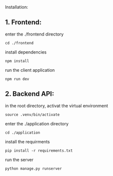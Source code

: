 Installation:

## 1. Frontend:

enter the ./frontend directory
```
cd ./frontend
```

install dependencies
```
npm install
```

run the client application
```
npm run dev
```




## 2. Backend API:


in the root directory, activat the virtual environment
```
source .venv/bin/activate
```

enter the ./application directory
```
cd ./application
```

install the requirments
```
pip install -r requirements.txt
```

run the server
```
python manage.py runserver
```
